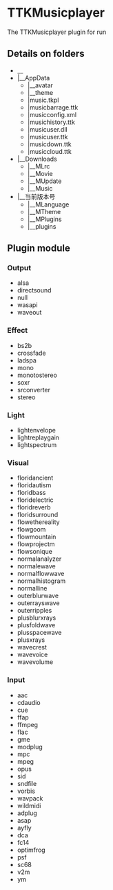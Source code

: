 # TTKMusicplayer
The TTKMusicplayer plugin for run

## Details on folders

* __
* |__AppData
  * |__avatar
  * |__theme
  * |music.tkpl
  * |musicbarrage.ttk
  * |musicconfig.xml
  * |musichistory.ttk
  * |musicuser.dll
  * |musicuser.ttk
  * |musicdown.ttk
  * |musiccloud.ttk
* |__Downloads
  * |__MLrc
  * |__Movie
  * |__MUpdate
  * |__Music
* |__当前版本号
  * |__MLanguage
  * |__MTheme
  * |__MPlugins
  * |__plugins

## Plugin module
### Output
 * alsa
 * directsound
 * null
 * wasapi
 * waveout
### Effect
 * bs2b
 * crossfade
 * ladspa
 * mono
 * monotostereo
 * soxr
 * srconverter
 * stereo
### Light
 * lightenvelope
 * lightreplaygain
 * lightspectrum
### Visual
 * floridancient
 * floridautism
 * floridbass
 * floridelectric
 * floridreverb
 * floridsurround
 * flowethereality
 * flowgoom
 * flowmountain
 * flowprojectm
 * flowsonique
 * normalanalyzer
 * normalewave
 * normalflowwave
 * normalhistogram
 * normalline
 * outerblurwave
 * outerrayswave
 * outerripples
 * plusblurxrays
 * plusfoldwave
 * plusspacewave
 * plusxrays
 * wavecrest
 * wavevoice
 * wavevolume
### Input
 * aac
 * cdaudio
 * cue
 * ffap
 * ffmpeg
 * flac
 * gme
 * modplug
 * mpc
 * mpeg
 * opus
 * sid
 * sndfile
 * vorbis
 * wavpack
 * wildmidi
 * adplug
 * asap
 * ayfly
 * dca
 * fc14
 * optimfrog
 * psf
 * sc68
 * v2m
 * ym
